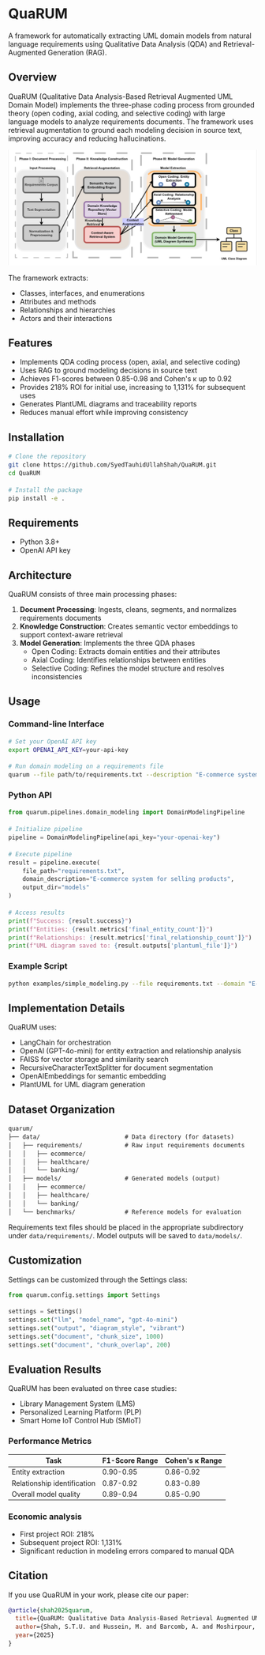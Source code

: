 # QuaRUM

A framework for automatically extracting UML domain models from natural language requirements using Qualitative Data Analysis (QDA) and Retrieval-Augmented Generation (RAG).

## Overview

QuaRUM (Qualitative Data Analysis-Based Retrieval Augmented UML Domain Model) implements the three-phase coding process from grounded theory (open coding, axial coding, and selective coding) with large language models to analyze requirements documents. The framework uses retrieval augmentation to ground each modeling decision in source text, improving accuracy and reducing hallucinations.

![Framework Overview Diagram](media/framework.png)

The framework extracts:

- Classes, interfaces, and enumerations
- Attributes and methods
- Relationships and hierarchies
- Actors and their interactions

## Features

- Implements QDA coding process (open, axial, and selective coding)
- Uses RAG to ground modeling decisions in source text
- Achieves F1-scores between 0.85-0.98 and Cohen's κ up to 0.92
- Provides 218% ROI for initial use, increasing to 1,131% for subsequent uses
- Generates PlantUML diagrams and traceability reports
- Reduces manual effort while improving consistency

## Installation

```bash
# Clone the repository
git clone https://github.com/SyedTauhidUllahShah/QuaRUM.git
cd QuaRUM

# Install the package
pip install -e .
```

## Requirements

- Python 3.8+
- OpenAI API key

## Architecture

QuaRUM consists of three main processing phases:

1. **Document Processing**: Ingests, cleans, segments, and normalizes requirements documents
2. **Knowledge Construction**: Creates semantic vector embeddings to support context-aware retrieval
3. **Model Generation**: Implements the three QDA phases
   - Open Coding: Extracts domain entities and their attributes
   - Axial Coding: Identifies relationships between entities
   - Selective Coding: Refines the model structure and resolves inconsistencies

## Usage

### Command-line Interface

```bash
# Set your OpenAI API key
export OPENAI_API_KEY=your-api-key

# Run domain modeling on a requirements file
quarum --file path/to/requirements.txt --description "E-commerce system for managing products, orders, and customers"
```

### Python API

```python
from quarum.pipelines.domain_modeling import DomainModelingPipeline

# Initialize pipeline
pipeline = DomainModelingPipeline(api_key="your-openai-key")

# Execute pipeline
result = pipeline.execute(
    file_path="requirements.txt",
    domain_description="E-commerce system for selling products",
    output_dir="models"
)

# Access results
print(f"Success: {result.success}")
print(f"Entities: {result.metrics['final_entity_count']}")
print(f"Relationships: {result.metrics['final_relationship_count']}")
print(f"UML diagram saved to: {result.outputs['plantuml_file']}")
```

### Example Script

```bash
python examples/simple_modeling.py --file requirements.txt --domain "E-commerce system" --api-key your-openai-key
```

## Implementation Details

QuaRUM uses:

- LangChain for orchestration
- OpenAI (GPT-4o-mini) for entity extraction and relationship analysis
- FAISS for vector storage and similarity search
- RecursiveCharacterTextSplitter for document segmentation
- OpenAIEmbeddings for semantic embedding
- PlantUML for UML diagram generation

## Dataset Organization

```txt
quarum/
├── data/                        # Data directory (for datasets)
│   ├── requirements/            # Raw input requirements documents
│   │   ├── ecommerce/
│   │   ├── healthcare/
│   │   └── banking/
│   ├── models/                  # Generated models (output)
│   │   ├── ecommerce/
│   │   ├── healthcare/
│   │   └── banking/
│   └── benchmarks/              # Reference models for evaluation
```

Requirements text files should be placed in the appropriate subdirectory under `data/requirements/`. Model outputs will be saved to `data/models/`.

## Customization

Settings can be customized through the Settings class:

```python
from quarum.config.settings import Settings

settings = Settings()
settings.set("llm", "model_name", "gpt-4o-mini")
settings.set("output", "diagram_style", "vibrant")
settings.set("document", "chunk_size", 1000)
settings.set("document", "chunk_overlap", 200)
```

## Evaluation Results

QuaRUM has been evaluated on three case studies:

- Library Management System (LMS)
- Personalized Learning Platform (PLP)
- Smart Home IoT Control Hub (SMIoT)

### Performance Metrics

| Task                   | F1-Score Range | Cohen's κ Range |
|------------------------|----------------|----------------|
| Entity extraction      | 0.90-0.95      | 0.86-0.92      |
| Relationship identification | 0.87-0.92    | 0.83-0.89    |
| Overall model quality  | 0.89-0.94      | 0.85-0.90      |

### Economic analysis

- First project ROI: 218%
- Subsequent project ROI: 1,131%
- Significant reduction in modeling errors compared to manual QDA

## Citation

If you use QuaRUM in your work, please cite our paper:

```bibtex
@article{shah2025quarum,
  title={QuaRUM: Qualitative Data Analysis-Based Retrieval Augmented UML Domain Model from Requirements Documents},
  author={Shah, S.T.U. and Hussein, M. and Barcomb, A. and Moshirpour, M.},
  year={2025}
}
```
